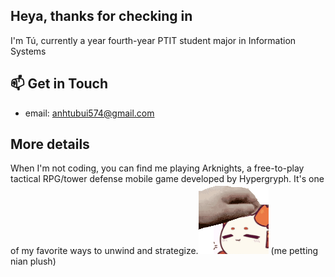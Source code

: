 ## Heya, thanks for checking in
I'm Tú, currently a year fourth-year PTIT student major in Information Systems 

## 📫 Get in Touch
- email: anhtubui574@gmail.com

## More details
When I'm not coding, you can find me playing Arknights, a free-to-play tactical RPG/tower defense mobile game developed by Hypergryph. It's one of my favorite ways to unwind and strategize.![](images/364152091_655165586536296_1814195978211093221_n.gif) (me petting nian plush)

